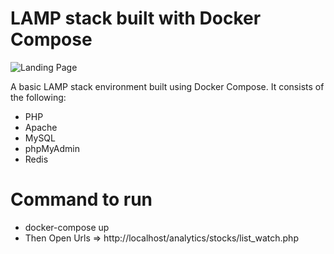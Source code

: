 #  LAMP stack built with Docker Compose



![Landing Page](https://preview.ibb.co/gOTa0y/LAMP_STACK.png)



A basic LAMP stack environment built using Docker Compose. It consists of the following:

* PHP
* Apache
* MySQL
* phpMyAdmin
* Redis

# Command to run
* docker-compose up
* Then Open Urls => http://localhost/analytics/stocks/list_watch.php
